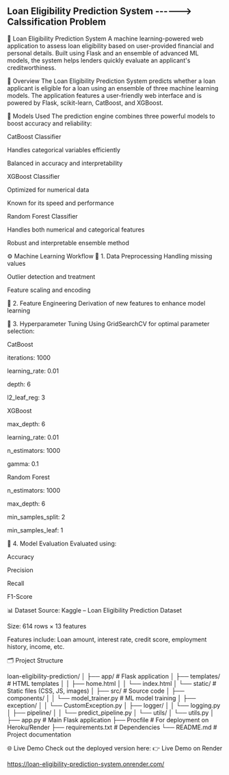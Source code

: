 ## Loan Eligibility Prediction System ------> Calssification Problem

🚀 Loan Eligibility Prediction System
A machine learning-powered web application to assess loan eligibility based on user-provided financial and personal details. Built using Flask and an ensemble of advanced ML models, the system helps lenders quickly evaluate an applicant's creditworthiness.

📌 Overview
The Loan Eligibility Prediction System predicts whether a loan applicant is eligible for a loan using an ensemble of three machine learning models. The application features a user-friendly web interface and is powered by Flask, scikit-learn, CatBoost, and XGBoost.

🧠 Models Used
The prediction engine combines three powerful models to boost accuracy and reliability:

CatBoost Classifier

Handles categorical variables efficiently

Balanced in accuracy and interpretability

XGBoost Classifier

Optimized for numerical data

Known for its speed and performance

Random Forest Classifier

Handles both numerical and categorical features

Robust and interpretable ensemble method

⚙️ Machine Learning Workflow
🔹 1. Data Preprocessing
Handling missing values

Outlier detection and treatment

Feature scaling and encoding

🔹 2. Feature Engineering
Derivation of new features to enhance model learning

🔹 3. Hyperparameter Tuning
Using GridSearchCV for optimal parameter selection:

CatBoost

iterations: 1000

learning_rate: 0.01

depth: 6

l2_leaf_reg: 3

XGBoost

max_depth: 6

learning_rate: 0.01

n_estimators: 1000

gamma: 0.1

Random Forest

n_estimators: 1000

max_depth: 6

min_samples_split: 2

min_samples_leaf: 1

🔹 4. Model Evaluation
Evaluated using:

Accuracy

Precision

Recall

F1-Score

📊 Dataset
Source: Kaggle – Loan Eligibility Prediction Dataset

Size: 614 rows × 13 features

Features include:
Loan amount, interest rate, credit score, employment history, income, etc.

🗂️ Project Structure

loan-eligibility-prediction/
│
├── app/ # Flask application
│ ├── templates/ # HTML templates
│ │ ├── home.html
│ │ └── index.html
│ └── static/ # Static files (CSS, JS, images)
│
├── src/ # Source code
│ ├── components/
│ │ └── model_trainer.py # ML model training
│ ├── exception/
│ │ └── CustomException.py
│ ├── logger/
│ │ └── logging.py
│ ├── pipeline/
│ │ └── predict_pipeline.py
│ └── utils/
│ └── utils.py
│
├── app.py # Main Flask application
├── Procfile # For deployment on Heroku/Render
├── requirements.txt # Dependencies
└── README.md # Project documentation

🌐 Live Demo
Check out the deployed version here:
👉 Live Demo on Render

https://loan-eligibility-prediction-system.onrender.com/
